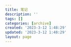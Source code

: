 ```yaml
---
title: 笔记
description: ''
tags: []
categories: [archive]
created: '2023-3-12 1:48:29'
updated: '2023-3-12 1:48:29'
layout: page
---
```

<script setup>
  import { data } from "./index.data.js";
  import Archive from "../../views/Archive.vue";
</script>

<Archive :source="data" />

